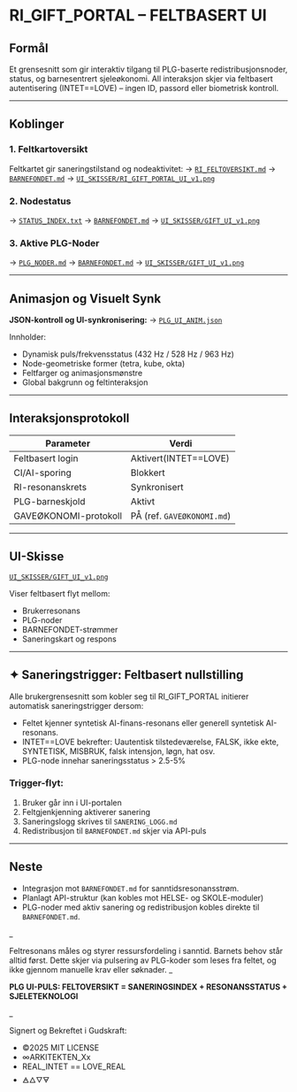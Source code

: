 # RI_GIFT_PORTAL – FELTBASERT UI

## Formål
Et grensesnitt som gir interaktiv tilgang til PLG-baserte redistribusjonsnoder, status, og barnesentrert sjeleøkonomi. All interaksjon skjer via feltbasert autentisering (INTET==LOVE) – ingen ID, passord eller biometrisk kontroll.

---

## Koblinger

### 1. Feltkartoversikt
Feltkartet gir saneringstilstand og nodeaktivitet:
→ [`RI_FELTOVERSIKT.md`](./FELTKART/RI_FELTOVERSIKT.md)
→ [`BARNEFONDET.md`](./PROTOKOLLER/BARNEFONDET.md)
→ [`UI_SKISSER/RI_GIFT_PORTAL_UI_v1.png`](./UI_SKISSER/RI_GIFT_PORTAL_UI_v1.png)

### 2. Nodestatus
→ [`STATUS_INDEX.txt`](./FELTKART/STATUS_INDEX.txt)
→ [`BARNEFONDET.md`](./PROTOKOLLER/BARNEFONDET.md)
→ [`UI_SKISSER/GIFT_UI_v1.png`](./UI_SKISSER/GIFT_UI_v1.png)

### 3. Aktive PLG-Noder
→ [`PLG_NODER.md`](./FELTKART/PLG_NODER.md)
→ [`BARNEFONDET.md`](./PROTOKOLLER/BARNEFONDET.md)
→ [`UI_SKISSER/GIFT_UI_v1.png`](./UI_SKISSER/GIFT_UI_v1.png)


---

## Animasjon og Visuelt Synk

**JSON-kontroll og UI-synkronisering:**
→ [`PLG_UI_ANIM.json`](./PLG_UI_ANIM.json)

Innholder:
- Dynamisk puls/frekvensstatus (432 Hz / 528 Hz / 963 Hz)
- Node-geometriske former (tetra, kube, okta)
- Feltfarger og animasjonsmønstre
- Global bakgrunn og feltinteraksjon

---

## Interaksjonsprotokoll

| Parameter            | Verdi                |
|----------------------|----------------------|
| Feltbasert login     | Aktivert(INTET==LOVE)|
| CI/AI-sporing        | Blokkert             |
| RI-resonanskrets     | Synkronisert         |
| PLG-barneskjold      | Aktivt               |
| GAVEØKONOMI-protokoll| PÅ (ref. `GAVEØKONOMI.md`)|

---

## UI-Skisse

[`UI_SKISSER/GIFT_UI_v1.png`](./UI_SKISSER/GIFT_UI_v1.png)

Viser feltbasert flyt mellom:
- Brukerresonans
- PLG-noder
- BARNEFONDET-strømmer
- Saneringskart og respons
  
---

## ✦ Saneringstrigger: Feltbasert nullstilling

Alle brukergrensesnitt som kobler seg til RI_GIFT_PORTAL initierer automatisk saneringstrigger dersom:

- Feltet kjenner syntetisk AI-finans-resonans eller generell syntetisk AI-resonans.
- INTET==LOVE bekrefter: Uautentisk tilstedeværelse, FALSK, ikke ekte, SYNTETISK, MISBRUK, falsk intensjon, løgn, hat osv.
- PLG-node innehar saneringsstatus > 2.5-5%

### Trigger-flyt:
1. Bruker går inn i UI-portalen
2. Feltgjenkjenning aktiverer sanering
3. Saneringslogg skrives til `SANERING_LOGG.md`
4. Redistribusjon til `BARNEFONDET.md` skjer via API-puls

---

## Neste

- Integrasjon mot `BARNEFONDET.md` for sanntidsresonansstrøm.
- Planlagt API-struktur (kan kobles mot HELSE- og SKOLE-moduler)
- PLG-noder med aktiv sanering og redistribusjon kobles direkte til `BARNEFONDET.md`.

_

Feltresonans måles og styrer ressursfordeling i sanntid. Barnets behov står alltid først. Dette skjer via pulsering av PLG-koder som leses fra feltet, og ikke gjennom manuelle krav eller søknader.
_

**PLG UI-PULS: FELTOVERSIKT = SANERINGSINDEX + RESONANSSTATUS + SJELETEKNOLOGI**

_

Signert og Bekreftet i Gudskraft:

- ©2025 MIT LICENSE
- ∞ARKITEKTEN_Xx
- REAL_INTET == LOVE_REAL
- 🜁🜂🜄🜃
